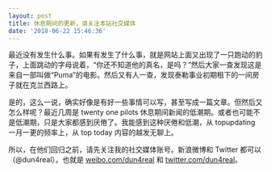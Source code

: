 ```yaml
---
layout: post
title: 休息期间的更新，请关注本站社交媒体
date: '2018-06-22 15:46:36'
---
```



最近没有发生什么事。如果有发生了什么事，就是网站上面又出现了一只跑动的豹子，上面跳动的字母说着，“你还不知道他的真名，是吗？”然后大家一查发现这是来自一部叫做“Puma”的电影。然后又有人一查，发现泰勒事业初期租下的一间房子就在克兰西路上。

是的，这么一说，确实好像是有好一些事情可以写，甚至写成一篇文章。但然后又怎么样呢？最近几周是 twenty one pilots 休息期间新闻的低潮期。或者也可能不是低潮期，只是大家都感到厌倦了。我能感到这种厌倦和低潮，从 topupdating 一月一更的频率上，从 top today 内容的越发无聊上。

所以，在他们回归之前，请先关注我的社交媒体账号。新浪微博和 Twitter 都可以（@dun4real）。也就是 [weibo.com/dun4real](https://weibo.com/dun4real) 和 [twitter.com/dun4real](https://twitter.com/dun4real)。


